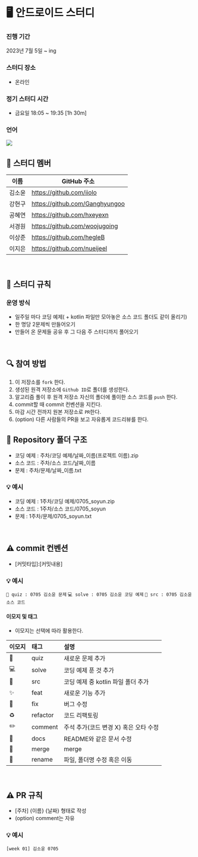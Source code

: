 # 🖥 안드로이드 스터디
### 진행 기간
2023년 7월 5일 ~ ing

### 스터디 장소
- 온라인
### 정기 스터디 시간
- 금요일 18:05 ~ 19:35 [1h 30m]
### 언어
<img src="https://img.shields.io/badge/kotlin-007396.svg?&style=for-the-badge&logo=kotlin&logoColor=white"> 


<br/>


## 🙌 스터디 멤버
이름|GitHub 주소|
---|---|
김소윤|https://github.com/iiolo
강현구|https://github.com/Ganghyungoo
공혜연|https://github.com/hxeyexn
서경원|https://github.com/woojugoing
이상준|https://github.com/hegleB
이지은|https://github.com/nueijeel

<br/>

## 📌 스터디 규칙

### 운영 방식
- 일주일 마다 코딩 예제( + kotlin 파일만 모아놓은 소스 코드 폴더도 같이 올리기)
- 한 명당 2문제씩 만들어오기
- 만들어 온 문제들 공유 후 그 다음 주 스터디까지 풀어오기



<br/>

## 🔍 참여 방법
1. 이 저장소를 `fork` 한다.
2. 생성된 원격 저장소에 `Github ID`로 폴더를 생성한다.
3. 알고리즘 풀이 후 원격 저장소 자신의 폴더에 풀이한 소스 코드를 `push` 한다.
4. commit할 때 commit 컨벤션을 지킨다.
5. 마감 시간 전까지 원본 저장소로 `PR`한다.
6. (option) 다른 사람들의 PR을 보고 자유롭게 코드리뷰를 한다.


## 📁 Repository 폴더 구조
- 코딩 예제 : 주차/코딩 예제/날짜_이름(프로젝트 이름).zip
- 소스 코드 : 주차/소스 코드/날짜_이름
- 문제 : 주차/문제/날짜_이름.txt

### 💡 예시
- 코딩 예제 : 1주차/코딩 예제/0705_soyun.zip
- 소스 코드 : 1주차/소스 코드/0705_soyun
- 문제 : 1주차/문제/0705_soyun.txt

<br/>

## ⚠️ commit 컨벤션
- \[커밋타입]:[커밋내용]

### 💡 예시
`📎 quiz : 0705 김소윤 문제`
`💻 solve : 0705 김소윤 코딩 예제`
`📁 src : 0705 김소윤 소스 코드`

#### 이모지 및 태그
- 이모지는 선택에 따라 활용한다.

| 이모지 | 태그       | 설명                      |
|:----|:---------|:------------------------|
| 📎  | quiz    | 새로운 문제 추가               |
| 💻  |  solve  | 코딩 예제 푼 것 추가           |
| 📁  |  src  | 코딩 예제 중 kotlin 파일 폴더 추가  |
| ✨   | feat     | 새로운 기능 추가               |
| 🐛  | fix      | 버그 수정                   |
| ♻️  | refactor | 코드 리팩토링                 |
| ✏️  | comment  | 주석 추가(코드 변경 X) 혹은 오타 수정 |
| 📝  | docs     | README와 같은 문서 수정        |
| 🔀  | merge    | merge                   |
| 🚚  | rename   | 파일, 폴더명 수정 혹은 이동        |


<br/>

## ⚠️ PR 규칙

- [주차] {이름} {날짜} 형태로 작성
- (option) comment는 자유

### 💡 예시
`[week 01] 김소윤 0705`
